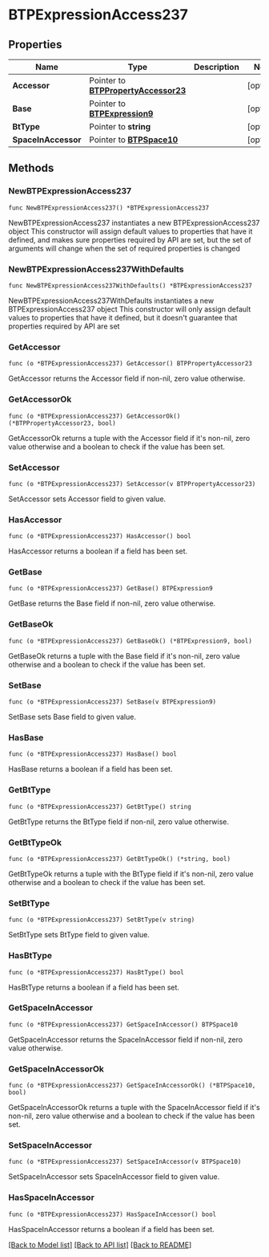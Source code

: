 # BTPExpressionAccess237

## Properties

Name | Type | Description | Notes
------------ | ------------- | ------------- | -------------
**Accessor** | Pointer to [**BTPPropertyAccessor23**](BTPPropertyAccessor-23.md) |  | [optional] 
**Base** | Pointer to [**BTPExpression9**](BTPExpression-9.md) |  | [optional] 
**BtType** | Pointer to **string** |  | [optional] 
**SpaceInAccessor** | Pointer to [**BTPSpace10**](BTPSpace-10.md) |  | [optional] 

## Methods

### NewBTPExpressionAccess237

`func NewBTPExpressionAccess237() *BTPExpressionAccess237`

NewBTPExpressionAccess237 instantiates a new BTPExpressionAccess237 object
This constructor will assign default values to properties that have it defined,
and makes sure properties required by API are set, but the set of arguments
will change when the set of required properties is changed

### NewBTPExpressionAccess237WithDefaults

`func NewBTPExpressionAccess237WithDefaults() *BTPExpressionAccess237`

NewBTPExpressionAccess237WithDefaults instantiates a new BTPExpressionAccess237 object
This constructor will only assign default values to properties that have it defined,
but it doesn't guarantee that properties required by API are set

### GetAccessor

`func (o *BTPExpressionAccess237) GetAccessor() BTPPropertyAccessor23`

GetAccessor returns the Accessor field if non-nil, zero value otherwise.

### GetAccessorOk

`func (o *BTPExpressionAccess237) GetAccessorOk() (*BTPPropertyAccessor23, bool)`

GetAccessorOk returns a tuple with the Accessor field if it's non-nil, zero value otherwise
and a boolean to check if the value has been set.

### SetAccessor

`func (o *BTPExpressionAccess237) SetAccessor(v BTPPropertyAccessor23)`

SetAccessor sets Accessor field to given value.

### HasAccessor

`func (o *BTPExpressionAccess237) HasAccessor() bool`

HasAccessor returns a boolean if a field has been set.

### GetBase

`func (o *BTPExpressionAccess237) GetBase() BTPExpression9`

GetBase returns the Base field if non-nil, zero value otherwise.

### GetBaseOk

`func (o *BTPExpressionAccess237) GetBaseOk() (*BTPExpression9, bool)`

GetBaseOk returns a tuple with the Base field if it's non-nil, zero value otherwise
and a boolean to check if the value has been set.

### SetBase

`func (o *BTPExpressionAccess237) SetBase(v BTPExpression9)`

SetBase sets Base field to given value.

### HasBase

`func (o *BTPExpressionAccess237) HasBase() bool`

HasBase returns a boolean if a field has been set.

### GetBtType

`func (o *BTPExpressionAccess237) GetBtType() string`

GetBtType returns the BtType field if non-nil, zero value otherwise.

### GetBtTypeOk

`func (o *BTPExpressionAccess237) GetBtTypeOk() (*string, bool)`

GetBtTypeOk returns a tuple with the BtType field if it's non-nil, zero value otherwise
and a boolean to check if the value has been set.

### SetBtType

`func (o *BTPExpressionAccess237) SetBtType(v string)`

SetBtType sets BtType field to given value.

### HasBtType

`func (o *BTPExpressionAccess237) HasBtType() bool`

HasBtType returns a boolean if a field has been set.

### GetSpaceInAccessor

`func (o *BTPExpressionAccess237) GetSpaceInAccessor() BTPSpace10`

GetSpaceInAccessor returns the SpaceInAccessor field if non-nil, zero value otherwise.

### GetSpaceInAccessorOk

`func (o *BTPExpressionAccess237) GetSpaceInAccessorOk() (*BTPSpace10, bool)`

GetSpaceInAccessorOk returns a tuple with the SpaceInAccessor field if it's non-nil, zero value otherwise
and a boolean to check if the value has been set.

### SetSpaceInAccessor

`func (o *BTPExpressionAccess237) SetSpaceInAccessor(v BTPSpace10)`

SetSpaceInAccessor sets SpaceInAccessor field to given value.

### HasSpaceInAccessor

`func (o *BTPExpressionAccess237) HasSpaceInAccessor() bool`

HasSpaceInAccessor returns a boolean if a field has been set.


[[Back to Model list]](../README.md#documentation-for-models) [[Back to API list]](../README.md#documentation-for-api-endpoints) [[Back to README]](../README.md)


